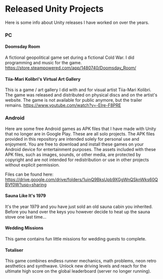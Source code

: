 # Released Unity Projects
Here is some info about Unity releases I have worked on over the years.

### PC

#### Doomsday Room
A fictional geopolitical game set during a fictional Cold War. I did programming and music for the game.
https://store.steampowered.com/app/1480740/Doomsday_Room/

#### Tiia-Mari Kolibri's Virtual Art Gallery
This is a game / art gallery I did with and for visual artist Tiia-Mari Kolibri. The game was released and distributed on physical discs and on the artist's website. The game is not available for public anymore, but the trailer remains.
https://www.youtube.com/watch?v=-EIre-F8PRE

### Android
Here are some free Android games as APK files that I have made with Unity that no longer are in Google Play. These are all solo projects. The APK files provided in this repository are intended solely for personal use and enjoyment. You are free to download and install these games on your Android device for entertainment purposes. The assets included with these APK files, such as images, sounds, or other media, are protected by copyright and are not intended for redistribution or use in other projects without explicit permission.

Files can be found here: https://drive.google.com/drive/folders/1uinQ9BksUpb9XGgWnQSknWks60QBVf0W?usp=sharing

#### Sauna Like It's 1979
It's the year 1979 and you have just sold an old sauna cabin you inherited. Before you hand over the keys you however decide to heat up the sauna stove one last time...

#### Wedding Missions
This game contains fun little missions for wedding guests to complete.

#### Totaliser
This game combines endless runner mechanics, math problems, neon retro aesthetics and synthwave. Unlock new driving levels and reach for the ultimate high score on the global leaderboard (server no longer running).


